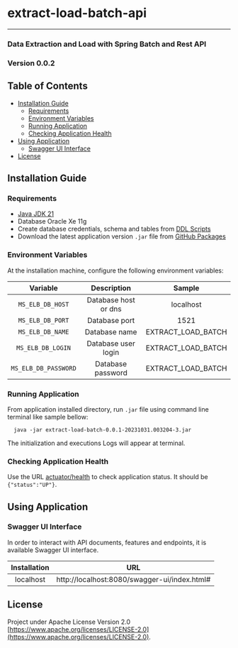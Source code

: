 # extract-load-batch-api

-----

### Data Extraction and Load with Spring Batch and Rest API
### Version 0.0.2

## Table of Contents

* [Installation Guide](#installation-guide)
    * [Requirements](#requirements)
    * [Environment Variables](#environment-variables)
    * [Running Application](#running-application)
    * [Checking Application Health](#checking-application-health)
* [Using Application](#using-application)
    * [Swagger UI Interface](#swagger-ui)
* [License](#license)

## Installation Guide

### Requirements

- [Java JDK 21](https://docs.oracle.com/en/java/javase/21/install/overview-jdk-installation.html#GUID-8677A77F-231A-40F7-98B9-1FD0B48C346A)
- Database Oracle Xe 11g
- Create database credentials, schema and tables from [DDL Scripts](https://github.com/clarogabi/extract-load-batch/tree/main/src/main/resources/sql)
- Download the latest application version `.jar` file from [GitHub Packages](https://github.com/clarogabi/extract-load-batch/packages/1976775)

### Environment Variables

At the installation machine, configure the following environment variables:

|       Variable       |     Description      |       Sample       |
|:--------------------:|:--------------------:|:------------------:|
|   `MS_ELB_DB_HOST`   | Database host or dns |     localhost      |
|   `MS_ELB_DB_PORT`   |    Database port     |        1521        |
|   `MS_ELB_DB_NAME`   |    Database name     | EXTRACT_LOAD_BATCH |
|  `MS_ELB_DB_LOGIN`   | Database user login  | EXTRACT_LOAD_BATCH |
| `MS_ELB_DB_PASSWORD` |  Database password   | EXTRACT_LOAD_BATCH |


### Running Application

From application installed directory, run `.jar` file using command line terminal like sample bellow:

```shell
  java -jar extract-load-batch-0.0.1-20231031.003204-3.jar
```

The initialization and executions Logs will appear at terminal.

### Checking Application Health

Use the URL [actuator/health](http://localhost:8080/actuator/health) to check application status. It should be `{"status":"UP"}`.

## Using Application

### Swagger UI Interface

In order to interact with API documents, features and endpoints, it is available Swagger UI interface.

| Installation |                     URL                      |
|:------------:|:--------------------------------------------:|
|  localhost   | http://localhost:8080/swagger-ui/index.html# |

## License

Project under Apache License Version 2.0 [https://www.apache.org/licenses/LICENSE-2.0](https://www.apache.org/licenses/LICENSE-2.0).
